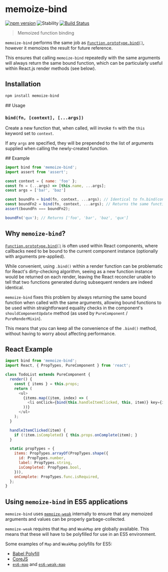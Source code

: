 # memoize-bind
[![npm version](https://img.shields.io/npm/v/memoize-bind.svg)](https://www.npmjs.com/package/memoize-bind)
![Stability](https://img.shields.io/badge/stability-stable-brightgreen.svg)
[![Build Status](https://travis-ci.org/timkendrick/memoize-bind.svg?branch=master)](https://travis-ci.org/timkendrick/memoize-bind)

> Memoized function binding

`memoize-bind` performs the same job as [`Function.prototype.bind()`](https://developer.mozilla.org/en-US/docs/Web/JavaScript/Reference/Global_Objects/Function/bind), however it memoizes the result for future reference.

This ensures that calling `memoize-bind` repeatedly with the same arguments will always return the same bound function, which can be particularly useful within React.js render methods (see below).

## Installation

```bash
npm install memoize-bind
```

## Usage

### `bind(fn, [context], [...args])`

Create a new function that, when called, will invoke `fn` with the `this` keyword set to `context`.

If any `args` are specified, they will be prepended to the list of arguments supplied when calling the newly-created function.

## Example

```js
import bind from 'memoize-bind';
import assert from 'assert';

const context = { name: 'foo' };
const fn = (...args) => [this.name, ...args];
const args = ['bar', 'baz']

const boundFn = bind(fn, context, ...args); // Identical to fn.bind(context, ...args)
const boundFn2 = bind(fn, context, ...args); // Returns the same function
assert(boundFn === boundFn2);

boundFn('qux'); // Returns ['foo', 'bar', 'baz', 'qux']
```

## Why `memoize-bind`?

[`Function.prototype.bind()`](https://developer.mozilla.org/en-US/docs/Web/JavaScript/Reference/Global_Objects/Function/bind) is often used within React components, where callbacks need to be bound to the current component instance (optionally with arguments pre-applied).

While convenient, using `.bind()` within a render function can be problematic for React's dirty-checking algorithm, seeing as a new function instance would be returned on each render, leaving the React reconciler unable to tell that two functions generated during subsequent renders are indeed identical.

`memoize-bind` fixes this problem by always returning the same bound function when called with the same arguments, allowing bound functions to be used within straightforward equality checks in the component's `shouldComponentUpdate` method (as used by `PureComponent` / `PureRenderMixin`).

This means that you can keep all the convenience of the `.bind()` method, without having to worry about affecting performance.

## React Example

```js
import bind from 'memoize-bind';
import React, { PropTypes, PureComponent } from 'react';

class TodoList extends PureComponent {
  render() {
    const { items } = this.props;
    return (
      <ul>
        {items.map((item, index) => (
          <li onClick={bind(this.handleItemClicked, this, item)} key={item.id}>{item.label}</li>
        ))}
      </ul>
    );
  }

  handleItemClicked(item) {
    if (!item.isCompleted) { this.props.onComplete(item); }
  }

  static propTypes = {
    items: PropTypes.arrayOf(PropTypes.shape({
      id: PropTypes.number,
      label: PropTypes.string,
      isCompleted: PropTypes.bool,
    })),
    onComplete: PropTypes.func.isRequired,
  };
}
```

## Using `memoize-bind` in ES5 applications

`memoize-bind` uses [`memoize-weak`](https://www.npmjs.com/package/memoize-weak) internally to ensure that any memoized arguments and values can be properly garbage-collected.

`memoize-weak` requires that `Map` and `WeakMap` are globally available. This means that these will have to be polyfilled for use in an ES5 environment.

Some examples of `Map` and `WeakMap` polyfills for ES5:

- [Babel Polyfill](https://babeljs.io/docs/usage/polyfill/)
- [CoreJS](https://github.com/zloirock/core-js)
- [`es6-map`](https://www.npmjs.com/package/es6-map) and [`es6-weak-map`](https://www.npmjs.com/package/es6-weak-map)
